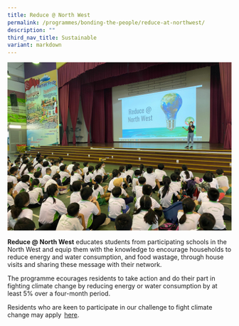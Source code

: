 ```yaml
---
title: Reduce @ North West
permalink: /programmes/bonding-the-people/reduce-at-northwest/
description: ""
third_nav_title: Sustainable
variant: markdown
---
```

![](/images/Programmes/Green%20Living/PHOTO-2022-07-06-12-31-38%20(1).jpg)

**Reduce @ North West** educates students from participating schools in the North West and equip them with the knowledge to encourage households to reduce energy and water consumption, and food wastage, through house visits and sharing these message with their network.

The programme ecourages residents to take action and do their part in fighting climate change by reducing energy or water consumption by at least 5% over a four-month period. 

Residents who are keen to participate in our challenge to fight climate change may apply  [here](https://go.gov.sg/reduce-sign-up).